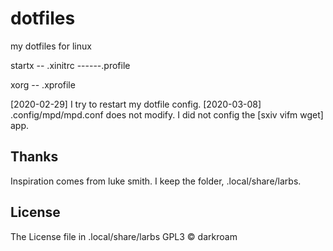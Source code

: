 # dotfiles
my dotfiles for linux

startx -- .xinitrc
             \------.profile

xorg -- .xprofile



[2020-02-29] I try to restart my dotfile config.
[2020-03-08] .config/mpd/mpd.conf does not modify.
	     I did not config the [sxiv vifm wget] app.

## Thanks

Inspiration comes from luke smith.
I keep the folder, .local/share/larbs.

## License

The License file in .local/share/larbs
GPL3 © darkroam
